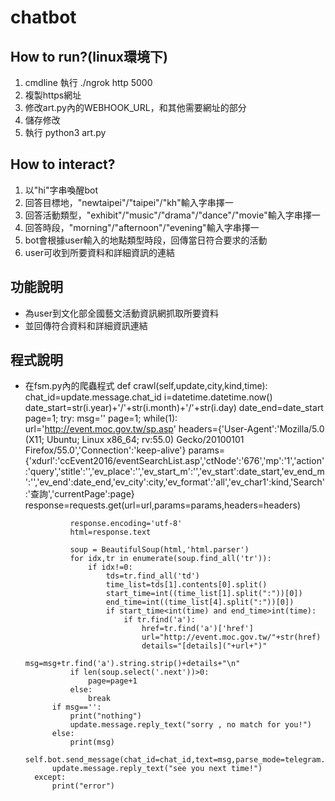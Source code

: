 # chatbot
## How to run?(linux環境下) ##
1. cmdline 執行 ./ngrok http 5000
2. 複製https網址
3. 修改art.py內的WEBHOOK_URL，和其他需要網址的部分
4. 儲存修改
5. 執行 python3 art.py 
## How to interact? ##
1. 以"hi"字串喚醒bot
2. 回答目標地，"newtaipei"/"taipei"/"kh"輸入字串擇一
3. 回答活動類型，"exhibit"/"music"/"drama"/"dance"/"movie"輸入字串擇一
4. 回答時段，"morning"/"afternoon"/"evening"輸入字串擇一
5. bot會根據user輸入的地點類型時段，回傳當日符合要求的活動
6. user可收到所要資料和詳細資訊的連結
## 功能說明 ##
* 為user到文化部全國藝文活動資訊網抓取所要資料
* 並回傳符合資料和詳細資訊連結
## 程式說明 ##
* 在fsm.py內的爬蟲程式
  def crawl(self,update,city,kind,time):
        chat_id=update.message.chat_id
        i=datetime.datetime.now()
        date_start=str(i.year)+'/'+str(i.month)+'/'+str(i.day)
        date_end=date_start
        page=1;
        try:
            msg=''
            page=1;
            while(1):
                url='http://event.moc.gov.tw/sp.asp'
                headers={'User-Agent':'Mozilla/5.0 (X11; Ubuntu; Linux x86_64; rv:55.0) Gecko/20100101 Firefox/55.0','Connection':'keep-alive'}
                params={'xdurl':'ccEvent2016/eventSearchList.asp','ctNode':'676','mp':'1','action':'query','stitle':'','ev_place':'','ev_start_m':'','ev_start':date_start,'ev_end_m':'','ev_end':date_end,'ev_city':city,'ev_format':'all','ev_char1':kind,'Search':'查詢','currentPage':page}
                response=requests.get(url=url,params=params,headers=headers)
               
                response.encoding='utf-8'
                html=response.text

                soup = BeautifulSoup(html,'html.parser')
                for idx,tr in enumerate(soup.find_all('tr')):
                    if idx!=0:
                        tds=tr.find_all('td')
                        time_list=tds[1].contents[0].split()
                        start_time=int((time_list[1].split(":"))[0])
                        end_time=int((time_list[4].split(":"))[0])
                        if start_time<int(time) and end_time>int(time):
                            if tr.find('a'):
                                href=tr.find('a')['href']
                                url="http://event.moc.gov.tw/"+str(href)
                                details="[details]("+url+")"
                                msg=msg+tr.find('a').string.strip()+details+"\n"
                if len(soup.select('.next'))>0:
                    page=page+1
                else:
                    break
            if msg=='':
                print("nothing")
                update.message.reply_text("sorry , no match for you!")
            else:
                print(msg)
                self.bot.send_message(chat_id=chat_id,text=msg,parse_mode=telegram.ParseMode.MARKDOWN)
            update.message.reply_text("see you next time!")
        except:
            print("error")

